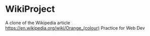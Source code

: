 # WikiProject
A clone of the Wikipedia article https://en.wikipedia.org/wiki/Orange_(colour)
Practice for Web Dev